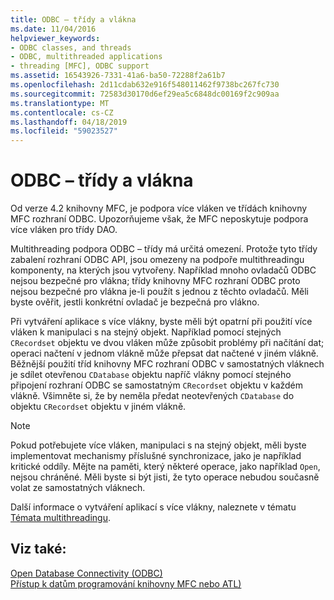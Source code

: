 ```yaml
---
title: ODBC – třídy a vlákna
ms.date: 11/04/2016
helpviewer_keywords:
- ODBC classes, and threads
- ODBC, multithreaded applications
- threading [MFC], ODBC support
ms.assetid: 16543926-7331-41a6-ba50-72288f2a61b7
ms.openlocfilehash: 2d11cdab632e916f548011462f9738bc267fc730
ms.sourcegitcommit: 72583d30170d6ef29ea5c6848dc00169f2c909aa
ms.translationtype: MT
ms.contentlocale: cs-CZ
ms.lasthandoff: 04/18/2019
ms.locfileid: "59023527"
---
```

# <a name="odbc-classes-and-threads"></a>ODBC – třídy a vlákna

Od verze 4.2 knihovny MFC, je podpora více vláken ve třídách knihovny MFC rozhraní ODBC. Upozorňujeme však, že MFC neposkytuje podpora více vláken pro třídy DAO.

Multithreading podpora ODBC – třídy má určitá omezení. Protože tyto třídy zabalení rozhraní ODBC API, jsou omezeny na podpoře multithreadingu komponenty, na kterých jsou vytvořeny. Například mnoho ovladačů ODBC nejsou bezpečné pro vlákna; třídy knihovny MFC rozhraní ODBC proto nejsou bezpečné pro vlákna je-li použít s jednou z těchto ovladačů. Měli byste ověřit, jestli konkrétní ovladač je bezpečná pro vlákno.

Při vytváření aplikace s více vlákny, byste měli být opatrní při použití více vláken k manipulaci s na stejný objekt. Například pomocí stejných `CRecordset` objektu ve dvou vláken může způsobit problémy při načítání dat; operaci načtení v jednom vlákně může přepsat dat načtené v jiném vlákně. Běžnější použití tříd knihovny MFC rozhraní ODBC v samostatných vláknech je sdílet otevřenou `CDatabase` objektu napříč vlákny pomocí stejného připojení rozhraní ODBC se samostatným `CRecordset` objektu v každém vlákně. Všimněte si, že by neměla předat neotevřených `CDatabase` do objektu `CRecordset` objektu v jiném vlákně.

> [!NOTE]
>  Pokud potřebujete více vláken, manipulaci s na stejný objekt, měli byste implementovat mechanismy příslušné synchronizace, jako je například kritické oddíly. Mějte na paměti, který některé operace, jako například `Open`, nejsou chráněné. Měli byste si být jisti, že tyto operace nebudou současně volat ze samostatných vláknech.

Další informace o vytváření aplikací s více vlákny, naleznete v tématu [Témata multithreadingu](../../parallel/multithreading-support-for-older-code-visual-cpp.md).

## <a name="see-also"></a>Viz také:

[Open Database Connectivity (ODBC)](../../data/odbc/open-database-connectivity-odbc.md)<br/>
[Přístup k datům programování knihovny MFC nebo ATL)](../../data/data-access-programming-mfc-atl.md)